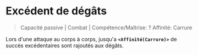# Excédent de dégâts

> Capacité passive \| Combat \| Compétence/Maîtrise: ? Affinité: Carrure

Lors d'une attaque au corps à corps, jusqu'a **`<Affinité(Carrure)>`** de succès excédentaires sont rajoutés aux dégâts.

